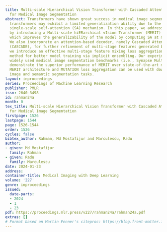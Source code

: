 ```yaml
---
title: Multi-scale Hierarchical Vision Transformer with Cascaded Attention Decoding
  for Medical Image Segmentation
abstract: Transformers have shown great success in medical image segmentation. However,
  transformers may exhibit a limited generalization ability due to the underlying
  single-scale self-attention (SA) mechanism. In this paper, we address this issue
  by introducing a Multi-scale hiERarchical vIsion Transformer (MERIT) backbone network,
  which improves the generalizability of the model by computing SA at multiple scales.
  We also incorporate an attention-based decoder, namely Cascaded Attention Decoding
  (CASCADE), for further refinement of multi-stage features generated by MERIT. Finally,
  we introduce an effective multi-stage feature mixing loss aggregation (MUTATION)
  method for better model training via implicit ensembling. Our experiments on two
  widely used medical image segmentation benchmarks (i.e., Synapse Multi-organ, ACDC)
  demonstrate the superior performance of MERIT over state-of-the-art methods. Our
  MERIT architecture and MUTATION loss aggregation can be used with downstream medical
  image and semantic segmentation tasks.
layout: inproceedings
series: Proceedings of Machine Learning Research
publisher: PMLR
issn: 2640-3498
id: rahman24a
month: 0
tex_title: Multi-scale Hierarchical Vision Transformer with Cascaded Attention Decoding
  for Medical Image Segmentation
firstpage: 1526
lastpage: 1544
page: 1526-1544
order: 1526
cycles: false
bibtex_author: Rahman, Md Mostafijur and Marculescu, Radu
author:
- given: Md Mostafijur
  family: Rahman
- given: Radu
  family: Marculescu
date: 2024-01-23
address:
container-title: Medical Imaging with Deep Learning
volume: '227'
genre: inproceedings
issued:
  date-parts:
  - 2024
  - 1
  - 23
pdf: https://proceedings.mlr.press/v227/rahman24a/rahman24a.pdf
extras: []
# Format based on Martin Fenner's citeproc: https://blog.front-matter.io/posts/citeproc-yaml-for-bibliographies/
---
```

